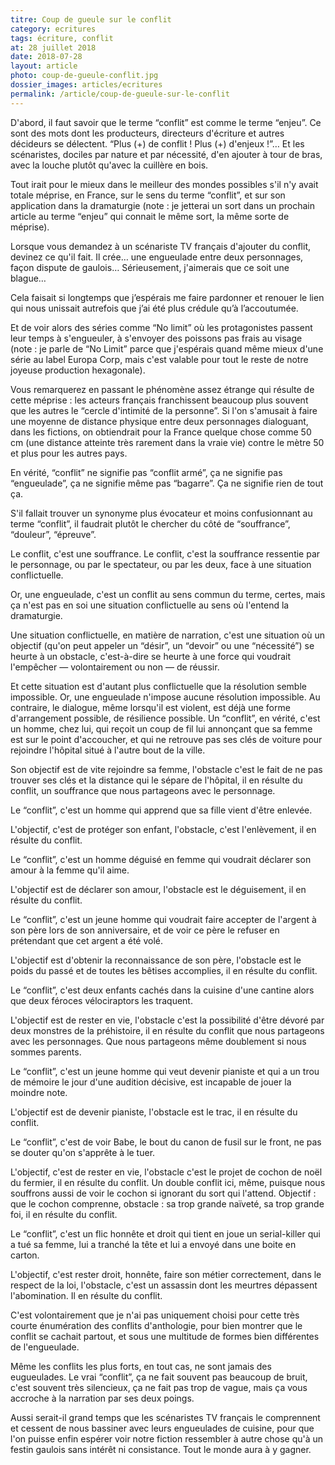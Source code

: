 ```yaml
---
titre: Coup de gueule sur le conflit
category: ecritures
tags: écriture, conflit
at: 28 juillet 2018
date: 2018-07-28
layout: article
photo: coup-de-gueule-conflit.jpg
dossier_images: articles/ecritures
permalink: /article/coup-de-gueule-sur-le-conflit
---
```

D'abord, il faut savoir que le terme “conflit” est comme le terme “enjeu”. Ce sont des mots dont les producteurs, directeurs d'écriture et autres décideurs se délectent. “Plus (+) de conflit ! Plus (+) d'enjeux !”… Et les scénaristes, dociles par nature et par nécessité, d'en ajouter à tour de bras, avec la louche plutôt qu'avec la cuillère en bois.

Tout irait pour le mieux dans le meilleur des mondes possibles s'il n'y avait totale méprise, en France, sur le sens du terme “conflit”, et sur son application dans la dramaturgie (note : je jetterai un sort dans un prochain article au terme “enjeu” qui connait le même sort, la même sorte de méprise).

Lorsque vous demandez à un scénariste TV français d'ajouter du conflit, devinez ce qu'il fait. Il crée… une engueulade entre deux personnages, façon dispute de gaulois… Sérieusement, j'aimerais que ce soit une blague…

Cela faisait si longtemps que j’espérais me faire pardonner et renouer le lien qui nous unissait autrefois que j’ai été plus crédule qu’à l’accoutumée.

Et de voir alors des séries comme “No limit” où les protagonistes passent leur temps à s'engueuler, à s'envoyer des poissons pas frais au visage (note : je parle de “No Limit” parce que j'espérais quand même mieux d'une série au label Europa Corp, mais c'est valable pour tout le reste de notre joyeuse production hexagonale).

Vous remarquerez en passant le phénomène assez étrange qui résulte de cette méprise : les acteurs français franchissent beaucoup plus souvent que les autres le “cercle d'intimité de la personne”. Si l'on s'amusait à faire une moyenne de distance physique entre deux personnages dialoguant, dans les fictions, on obtiendrait pour la France quelque chose comme 50 cm (une distance atteinte très rarement dans la vraie vie) contre le mètre 50 et plus pour les autres pays.

En vérité, “conflit” ne signifie pas “conflit armé”, ça ne signifie pas “engueulade”, ça ne signifie même pas “bagarre”. Ça ne signifie rien de tout ça.

S'il fallait trouver un synonyme plus évocateur et moins confusionnant au terme “conflit”, il faudrait plutôt le chercher du côté de “souffrance”, “douleur”, “épreuve”.

Le conflit, c'est une souffrance. Le conflit, c'est la souffrance ressentie par le personnage, ou par le spectateur, ou par les deux, face à une situation conflictuelle.

Or, une engueulade, c'est un conflit au sens commun du terme, certes, mais ça n'est pas en soi une situation conflictuelle au sens où l'entend la dramaturgie.

Une situation conflictuelle, en matière de narration, c'est une situation où un objectif (qu'on peut appeler un “désir”, un “devoir” ou une “nécessité”) se heurte à un obstacle, c'est-à-dire se heurte à une force qui voudrait l'empêcher — volontairement ou non — de réussir.

Et cette situation est d'autant plus conflictuelle que la résolution semble impossible. Or, une engueulade n'impose aucune résolution impossible. Au contraire, le dialogue, même lorsqu'il est violent, est déjà une forme d'arrangement possible, de résilience possible.
Un “conflit”, en vérité, c'est un homme, chez lui, qui reçoit un coup de fil lui annonçant que sa femme est sur le point d'accoucher, et qui ne retrouve pas ses clés de voiture pour rejoindre l'hôpital situé à l'autre bout de la ville.

Son objectif est de vite rejoindre sa femme, l'obstacle c'est le fait de ne pas trouver ses clés et la distance qui le sépare de l'hôpital, il en résulte du conflit, un souffrance que nous partageons avec le personnage.

Le “conflit”, c'est un homme qui apprend que sa fille vient d'être enlevée.

L'objectif, c'est de protéger son enfant, l'obstacle, c'est l'enlèvement, il en résulte du conflit.

Le “conflit”, c'est un homme déguisé en femme qui voudrait déclarer son amour à la femme qu'il aime.

L'objectif est de déclarer son amour, l'obstacle est le déguisement, il en résulte du conflit.

Le “conflit”, c'est un jeune homme qui voudrait faire accepter de l'argent à son père lors de son anniversaire, et de voir ce père le refuser en prétendant que cet argent a été volé.

L'objectif est d'obtenir la reconnaissance de son père, l'obstacle est le poids du passé et de toutes les bêtises accomplies, il en résulte du conflit.

Le “conflit”, c'est deux enfants cachés dans la cuisine d'une cantine alors que deux féroces vélociraptors les traquent.

L'objectif est de rester en vie, l'obstacle c'est la possibilité d'être dévoré par deux monstres de la préhistoire, il en résulte du conflit que nous partageons avec les personnages. Que nous partageons même doublement si nous sommes parents.

Le “conflit”, c'est un jeune homme qui veut devenir pianiste et qui a un trou de mémoire le jour d'une audition décisive, est incapable de jouer la moindre note.

L'objectif est de devenir pianiste, l'obstacle est le trac, il en résulte du conflit.

Le “conflit”, c'est de voir Babe, le bout du canon de fusil sur le front, ne pas se douter qu'on s'apprête à le tuer.

L'objectif, c'est de rester en vie, l'obstacle c'est le projet de cochon de noël du fermier, il en résulte du conflit. Un double conflit ici, même, puisque nous souffrons aussi de voir le cochon si ignorant du sort qui l'attend. Objectif : que le cochon comprenne, obstacle : sa trop grande naïveté, sa trop grande foi, il en résulte du conflit.

Le “conflit”, c'est un flic honnête et droit qui tient en joue un serial-killer qui a tué sa femme, lui a tranché la tête et lui a envoyé dans une boite en carton.

L'objectif, c'est rester droit, honnête, faire son métier correctement, dans le respect de la loi, l'obstacle, c'est un assassin dont les meurtres dépassent l'abomination. Il en résulte du conflit.

C'est volontairement que je n'ai pas uniquement choisi pour cette très courte énumération des conflits d'anthologie, pour bien montrer que le conflit se cachait partout, et sous une multitude de formes bien différentes de l'engueulade.

Même les conflits les plus forts, en tout cas, ne sont jamais des eugueulades. Le vrai “conflit”, ça ne fait souvent pas beaucoup de bruit, c'est souvent très silencieux, ça ne fait pas trop de vague, mais ça vous accroche à la narration par ses deux poings.

Aussi serait-il grand temps que les scénaristes TV français le comprennent et cessent de nous bassiner avec leurs engueulades de cuisine, pour que l'on puisse enfin espérer voir notre fiction ressembler à autre chose qu'à un festin gaulois sans intérêt ni consistance. Tout le monde aura à y gagner.
